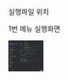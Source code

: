 
실행파일 위치

1번 메뉴 실행화면

<img src='https://github.com/EastBean/2023TestProject2/blob/main/screenshots/%E1%84%89%E1%85%B3%E1%84%8F%E1%85%B3%E1%84%85%E1%85%B5%E1%86%AB%E1%84%89%E1%85%A3%E1%86%BA%202023-09-01%20%E1%84%8B%E1%85%A9%E1%84%8C%E1%85%A5%E1%86%AB%2010.22.58.png?raw=true' width='70'>
